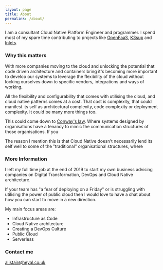 ```yaml
---
layout: page
title: About
permalink: /about/
---
```


I am a consultant Cloud Native Platform Engineer and programmer. I spend most of my spare time contributing 
to projects like [OpenFaaS](https://www.openfaas.com), [K3sup](https://k3sup.dev) and [Inlets](https://inlets.dev).

### Why this matters

With more companies moving to the cloud and unlocking the potential that code driven architecture and containers bring
it's becoming more important to develop our systems to leverage the flexibility of the cloud without locking ourselves 
down to specific vendors, integrations and ways of working.

All the flexibility and configurability that comes with utilising the cloud, and cloud native patterns comes at a cost. 
That cost is complexity, that could manifest its self as architectural complexity, code complexity or deployment 
complexity. It could be many more things too.

This could come down to [Conway's law](https://en.wikipedia.org/wiki/Conway%27s_law). Where systems designed by 
organisations have a tenancy to mimic the communication structures of those organisations. If you 

The reason I mention this is that Cloud Native doesn't necessarily lend its self well to some of the "traditional" 
organisational structures, where 


### More Information

I left my full time job at the end of 2019 to start my own business advising companies on Digital Transformation, 
DevOps and Cloud Native architecture. 

If your team has "a fear of deploying on a Friday" or is struggling with utilising the power of public cloud then I 
would love to have a chat about how you can start to move in a new direction.


My main focus areas are:
* Infrastructure as Code
* Cloud Native architecture
* Creating a DevOps Culture
* Public Cloud
* Serverless


### Contact me

[alistair@heyal.co.uk](mailto:alistair@heyal.co.uk)